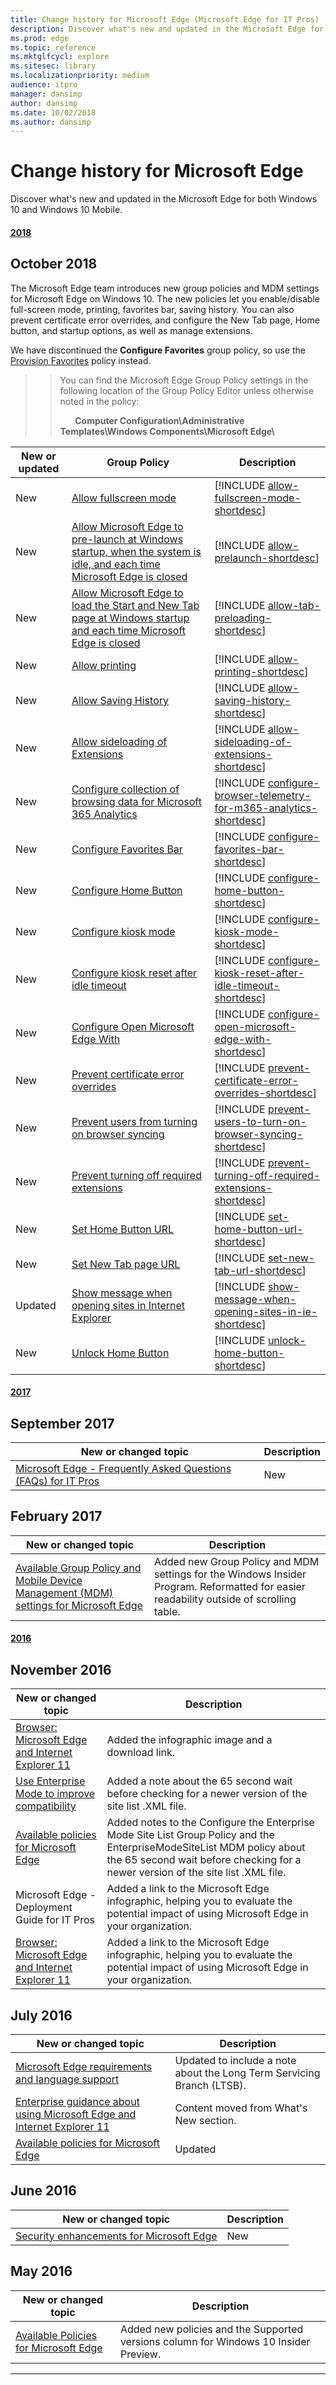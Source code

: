 ```yaml
---
title: Change history for Microsoft Edge (Microsoft Edge for IT Pros)
description: Discover what's new and updated in the Microsoft Edge for both Windows 10 and Windows 10 Mobile.
ms.prod: edge
ms.topic: reference
ms.mktglfcycl: explore
ms.sitesec: library
ms.localizationpriority: medium
audience: itpro
manager: dansimp
author: dansimp
ms.date: 10/02/2018
ms.author: dansimp 
---
```


# Change history for Microsoft Edge
Discover what's new and updated in the Microsoft Edge for both Windows 10 and Windows 10 Mobile.


#### [2018](#tab/2018/)
## October 2018

The Microsoft Edge team introduces new group policies and MDM settings for Microsoft Edge on Windows 10. The new policies let you enable/disable
full-screen mode, printing, favorites bar, saving history. You can also prevent certificate error overrides, and configure the New Tab page, Home button, and startup options, as well as manage extensions. 

We have discontinued the **Configure Favorites** group policy, so use the [Provision Favorites](available-policies.md#provision-favorites) policy instead.

>>You can find the Microsoft Edge Group Policy settings in the following location of the Group Policy Editor unless otherwise noted in the policy:
>>
>>&nbsp;&nbsp;&nbsp;&nbsp;&nbsp;&nbsp;**Computer Configuration\\Administrative Templates\\Windows Components\\Microsoft Edge\\**



| **New or updated** |                                                                                                                                   **Group Policy**                                                                                                                                    |                                                               **Description**                                                                |
|--------------------|---------------------------------------------------------------------------------------------------------------------------------------------------------------------------------------------------------------------------------------------------------------------------------------|----------------------------------------------------------------------------------------------------------------------------------------------|
|        New         |                                                                                            [Allow fullscreen mode](group-policies/browser-settings-management-gp.md#allow-fullscreen-mode)                                                                                            |                          [!INCLUDE [allow-fullscreen-mode-shortdesc](shortdesc/allow-fullscreen-mode-shortdesc.md)]                          |
|        New         | [Allow Microsoft Edge to pre-launch at Windows startup, when the system is idle, and each time Microsoft Edge is closed](group-policies/prelaunch-preload-gp.md#allow-microsoft-edge-to-pre-launch-at-windows-startup-when-the-system-is-idle-and-each-time-microsoft-edge-is-closed) |                                [!INCLUDE [allow-prelaunch-shortdesc](shortdesc/allow-prelaunch-shortdesc.md)]                                |
|        New         |     [Allow Microsoft Edge to load the Start and New Tab page at Windows startup and each time Microsoft Edge is closed](group-policies/prelaunch-preload-gp.md#allow-microsoft-edge-to-load-the-start-and-new-tab-page-at-windows-startup-and-each-time-microsoft-edge-is-closed)     |                           [!INCLUDE [allow-tab-preloading-shortdesc](shortdesc/allow-tab-preloading-shortdesc.md)]                           |
|        New         |                                                                                                   [Allow printing](group-policies/browser-settings-management-gp.md#allow-printing)                                                                                                   |                                 [!INCLUDE [allow-printing-shortdesc](shortdesc/allow-printing-shortdesc.md)]                                 |
|        New         |                                                                                             [Allow Saving History](group-policies/browser-settings-management-gp.md#allow-saving-history)                                                                                             |                           [!INCLUDE [allow-saving-history-shortdesc](shortdesc/allow-saving-history-shortdesc.md)]                           |
|        New         |                                                                                     [Allow sideloading of Extensions](group-policies/extensions-management-gp.md#allow-sideloading-of-extensions)                                                                                     |                [!INCLUDE [allow-sideloading-of-extensions-shortdesc](shortdesc/allow-sideloading-of-extensions-shortdesc.md)]                |
|        New         |                                                   [Configure collection of browsing data for Microsoft 365 Analytics](group-policies/telemetry-management-gp.md#configure-collection-of-browsing-data-for-microsoft-365-analytics)                                                    | [!INCLUDE [configure-browser-telemetry-for-m365-analytics-shortdesc](shortdesc/configure-browser-telemetry-for-m365-analytics-shortdesc.md)] |
|        New         |                                                                                             [Configure Favorites Bar](group-policies/favorites-management-gp.md#configure-favorites-bar)                                                                                              |                        [!INCLUDE [configure-favorites-bar-shortdesc](shortdesc/configure-favorites-bar-shortdesc.md)]                        |
|        New         |                                                                                                    [Configure Home Button](group-policies/home-button-gp.md#configure-home-button)                                                                                                    |                          [!INCLUDE [configure-home-button-shortdesc](shortdesc/configure-home-button-shortdesc.md)]                          |
|        New         |                                                                                                          [Configure kiosk mode](available-policies.md#configure-kiosk-mode)                                                                                                           |                           [!INCLUDE [configure-kiosk-mode-shortdesc](shortdesc/configure-kiosk-mode-shortdesc.md)]                           |
|        New         |                                                                                      [Configure kiosk reset after idle timeout](available-policies.md#configure-kiosk-reset-after-idle-timeout)                                                                                       |       [!INCLUDE [configure-kiosk-reset-after-idle-timeout-shortdesc](shortdesc/configure-kiosk-reset-after-idle-timeout-shortdesc.md)]       |
|        New         |                                                                                       [Configure Open Microsoft Edge With](group-policies/start-pages-gp.md#configure-open-microsoft-edge-with)                                                                                       |             [!INCLUDE [configure-open-microsoft-edge-with-shortdesc](shortdesc/configure-open-microsoft-edge-with-shortdesc.md)]             |
|        New         |                                                                              [Prevent certificate error overrides](group-policies/security-privacy-management-gp.md#prevent-certificate-error-overrides)                                                                              |            [!INCLUDE [prevent-certificate-error-overrides-shortdesc](shortdesc/prevent-certificate-error-overrides-shortdesc.md)]            |
|        New         |                                                                       [Prevent users from turning on browser syncing](group-policies/sync-browser-settings-gp.md#prevent-users-from-turning-on-browser-syncing)                                                                       |       [!INCLUDE [prevent-users-to-turn-on-browser-syncing-shortdesc](shortdesc/prevent-users-to-turn-on-browser-syncing-shortdesc.md)]       |
|        New         |                                                                             [Prevent turning off required extensions](group-policies/extensions-management-gp.md#prevent-turning-off-required-extensions)                                                                             |        [!INCLUDE [prevent-turning-off-required-extensions-shortdesc](shortdesc/prevent-turning-off-required-extensions-shortdesc.md)]        |
|        New         |                                                                                                      [Set Home Button URL](group-policies/home-button-gp.md#set-home-button-url)                                                                                                      |                            [!INCLUDE [set-home-button-url-shortdesc](shortdesc/set-home-button-url-shortdesc.md)]                            |
|        New         |                                                                                                [Set New Tab page URL](group-policies/new-tab-page-settings-gp.md#set-new-tab-page-url)                                                                                                |                                [!INCLUDE [set-new-tab-url-shortdesc](shortdesc/set-new-tab-url-shortdesc.md)]                                |
|      Updated       |                                                        [Show message when opening sites in Internet Explorer](group-policies/interoperability-enterprise-guidance-gp.md#show-message-when-opening-sites-in-internet-explorer)                                                         |          [!INCLUDE [show-message-when-opening-sites-in-ie-shortdesc](shortdesc/show-message-when-opening-sites-in-ie-shortdesc.md)]          |
|        New         |                                                                                                       [Unlock Home Button](group-policies/home-button-gp.md#unlock-home-button)                                                                                                       |                             [!INCLUDE [unlock-home-button-shortdesc](shortdesc/unlock-home-button-shortdesc.md)]                             |

#### [2017](#tab/2017/)
## September 2017

|New or changed topic | Description |
|---------------------|-------------|
|[Microsoft Edge - Frequently Asked Questions (FAQs) for IT Pros](microsoft-edge-faq.md) | New |

## February 2017

|New or changed topic | Description |
|----------------------|-------------|
|[Available Group Policy and Mobile Device Management (MDM) settings for Microsoft Edge](available-policies.md) |Added new Group Policy and MDM settings for the Windows Insider Program. Reformatted for easier readability outside of scrolling table. |


#### [2016](#tab/2016/)
## November 2016

|New or changed topic | Description |
|----------------------|-------------|
|[Browser: Microsoft Edge and Internet Explorer 11](enterprise-guidance-using-microsoft-edge-and-ie11.md) |Added the infographic image and a download link.|
|[Use Enterprise Mode to improve compatibility](emie-to-improve-compatibility.md) |Added a note about the 65 second wait before checking for a newer version of the site list .XML file. |
|[Available policies for Microsoft Edge](available-policies.md) |Added notes to the Configure the Enterprise Mode Site List Group Policy and the EnterpriseModeSiteList MDM policy about the 65 second wait before checking for a newer version of the site list .XML file. |
|Microsoft Edge - Deployment Guide for IT Pros |Added a link to the Microsoft Edge infographic, helping you to evaluate the potential impact of using Microsoft Edge in your organization. |
|[Browser: Microsoft Edge and Internet Explorer 11](enterprise-guidance-using-microsoft-edge-and-ie11.md) |Added a link to the Microsoft Edge infographic, helping you to evaluate the potential impact of using Microsoft Edge in your organization. |

## July 2016

|New or changed topic | Description |
|----------------------|-------------|
|[Microsoft Edge requirements and language support](hardware-and-software-requirements.md)| Updated to include a note about the Long Term Servicing Branch (LTSB). |
|[Enterprise guidance about using Microsoft Edge and Internet Explorer 11](enterprise-guidance-using-microsoft-edge-and-ie11.md) | Content moved from What's New section. |
|[Available policies for Microsoft Edge](available-policies.md) |Updated |


## June 2016

|New or changed topic | Description |
|----------------------|-------------|
|[Security enhancements for Microsoft Edge](security-enhancements-microsoft-edge.md) |New |

## May 2016

|New or changed topic | Description |
|----------------------|-------------|
|[Available Policies for Microsoft Edge](available-policies.md) | Added new policies and the Supported versions column for Windows 10 Insider Preview. |

* * *
